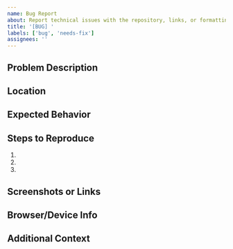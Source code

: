 ```yaml
---
name: Bug Report
about: Report technical issues with the repository, links, or formatting
title: '[BUG] '
labels: ['bug', 'needs-fix']
assignees: ''
---
```


## Problem Description
<!-- What's not working correctly? -->

## Location
<!-- Which file, page, or section has the issue? -->

## Expected Behavior
<!-- What should happen instead? -->

## Steps to Reproduce
1. 
2. 
3. 

## Screenshots or Links
<!-- If applicable, add screenshots or specific URLs -->

## Browser/Device Info
<!-- If relevant for web-related issues -->

## Additional Context
<!-- Any other information that might help -->